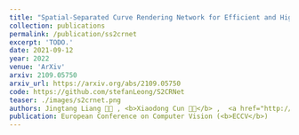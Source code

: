 ```yaml
---
title: "Spatial-Separated Curve Rendering Network for Efficient and High-Resolution Image Harmonization"
collection: publications
permalink: /publication/ss2crnet
excerpt: 'TODO.'
date: 2021-09-12
year: 2022
venue: 'ArXiv'
arxiv: 2109.05750
arxiv_url: https://arxiv.org/abs/2109.05750
code: https://github.com/stefanLeong/S2CRNet
teaser: ./images/s2crnet.png
authors: Jingtang Liang 🧑‍💻 , <b>Xiaodong Cun 🧑‍💻</b> ,  <a href="http://www.cis.umac.mo/~cmpun/">Chi-Man Pun</a>, <a href="https://juewang725.github.io/">Jue Wang</a>
publication: European Conference on Computer Vision (<b>ECCV</b>)
---
```


<!-- This paper is about the number 3. The number 4 is left for future work. -->

<!-- [Download paper here](http://academicpages.github.io/files/paper3.pdf) -->
